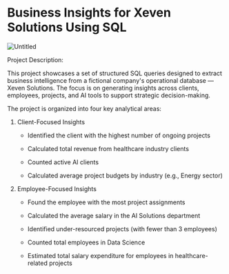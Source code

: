 # Business Insights for Xeven Solutions Using SQL

![Untitled](https://github.com/user-attachments/assets/dd91da1f-6741-4ec8-990f-db1c33a586ad)

Project Description:

This project showcases a set of structured SQL queries designed to extract business intelligence from a fictional company's operational database — Xeven Solutions. The focus is on generating insights across clients, employees, projects, and AI tools to support strategic decision-making.

The project is organized into four key analytical areas:


1. Client-Focused Insights
   
    - Identified the client with the highest number of ongoing projects

    - Calculated total revenue from healthcare industry clients

    - Counted active AI clients

    - Calculated average project budgets by industry (e.g., Energy sector)

2. Employee-Focused Insights
   
    - Found the employee with the most project assignments

    - Calculated the average salary in the AI Solutions department

    - Identified under-resourced projects (with fewer than 3 employees)

    - Counted total employees in Data Science

    - Estimated total salary expenditure for employees in healthcare-related projects


